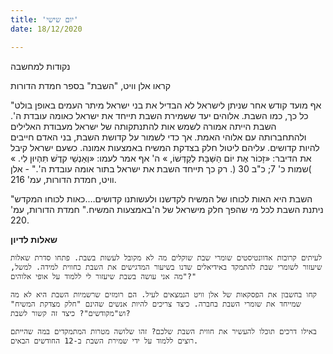 ```yaml
---
title: 'יום שישי'
date: 18/12/2020

---
```


נקודות למחשבה

קראו אלן וויט, "השבת" בספר חמדת הדורות

"אף מועד קודש אחר שניתן לישראל לא הבדיל את בני ישראל מיתר העמים באופן בולט כל כך, כמו השבת. אלוהים יעד ששמירת השבת תייחד את ישראל כאומה עובדת ה'. השבת הייתה אמורה לשמש אות להתנתקותה של ישראל מעבודת האלילים ולהתחברותה עם אלוהי האמת. אך כדי לשמור על קדושת השבת, בני האדם חייבים להיות קדושים. עליהם ליטול חלק בצדקת המשיח באמצעות אמונה. כשעם ישראל קיבל את הדיבר: «זָכוֹר אֶת יוֹם הַשַּׁבָּת לְקַדְּשׁוֹ, » ה' אף אמר לעמו: «וְאַנְשֵׁי קדֶֹשׁ תִּהְיוּן לִי. » )שמות כ' 7; כ"ב 30 (. רק כך תייחד השבת את ישראל בתור אומה עובדת ה'." - אלן וויט, חמדת הדורות, עמ' 216.

"השבת היא האות לכוחו של המשיח לקדשנו ולעשותנו קדושים….כאות לכוחו המקדש ניתנת השבת לכל מי שהפך חלק מישראל של ה'באמצעות המשיח." חמדת הדורות, עמ' 220.

**שאלות לדיון**

`לעיתים קרובות אדוונטיסטים שומרי שבת שוקלים מה לא מקובל לעשות בשבת. פתחו סדרת שאלות שיעזור לשומרי שבת להתמקד באידיאלים שדנו בשיעור המדגישים את השבת כחווית למידה. למשל, "מה אני עושה בשבת שיעזור לי ללמוד על אופי אלוהים?"`

`קחו בחשבון את הפסקאות של אלן וויט הנמצאים לעיל. הם רומזים שרשמיות השבת היא לא מה שמייחד את שומרי השבת בחברה. כיצד צריכים להיות אנשים שהינם "חלק מצדקת המשיח" וש"מקודשים"? כיצד זה קשור לשבת?`

`באילו דרכים תוכלו להעשיר את חווית השבת שלכם? זהו שלושה מטרות המתמקדים במה שהייתם רוצים ללמוד על ידי שמירת השבת ב-12 החודשים הבאים.`
